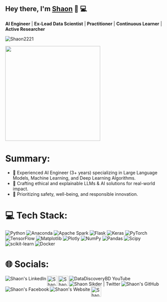 ## Hey there, I'm [Shaon](https://www.linkedin.com/in/shaon2221/) 👋 :computer:
  
**AI Engineer** | **Ex-Lead Data Scientist** | **Practitioner** | **Continuous Learner** | **Active Researcher** 
<p align="left"> <img src="https://komarev.com/ghpvc/?username=Shaon2221&label=Profile%20views&color=0e75b6&style=flat" alt="Shaon2221" /> </p>
<p align="left">  
  <img src='https://i.yourimageshare.com/cD5jVYjrbb.png' style="height: 300px;">    
</p>  
   
# Summary:   
- 🔭 Experienced AI Engineer (3+ years) specializing in Large Language Models, Machine Learning, and Deep Learning Algorithms.  
- 💫 Crafting ethical and explainable LLMs & AI solutions for real-world impact.  
- 🌱 Prioritizing safety, well-being, and responsible innovation.

# 💻 Tech Stack:
![Python](https://img.shields.io/badge/python-3670A0?style=for-the-badge&logo=python&logoColor=ffdd54)
![Anaconda](https://img.shields.io/badge/Anaconda-%2344A833.svg?style=for-the-badge&logo=anaconda&logoColor=white)
![Apache Spark](https://img.shields.io/badge/Apache%20Spark-FDEE21?style=for-the-badge&logo=apachespark&logoColor=black)
![Flask](https://img.shields.io/badge/flask-%23000.svg?style=for-the-badge&logo=flask&logoColor=white)
![Keras](https://img.shields.io/badge/Keras-%23D00000.svg?style=for-the-badge&logo=Keras&logoColor=white)
![PyTorch](https://img.shields.io/badge/PyTorch-%23EE4C2C.svg?style=for-the-badge&logo=PyTorch&logoColor=white)
![TensorFlow](https://img.shields.io/badge/TensorFlow-%23FF6F00.svg?style=for-the-badge&logo=TensorFlow&logoColor=white)
![Matplotlib](https://img.shields.io/badge/Matplotlib-%23ffffff.svg?style=for-the-badge&logo=Matplotlib&logoColor=black) 
![Plotly](https://img.shields.io/badge/Plotly-%233F4F75.svg?style=for-the-badge&logo=plotly&logoColor=white)
![NumPy](https://img.shields.io/badge/numpy-%23013243.svg?style=for-the-badge&logo=numpy&logoColor=white)
![Pandas](https://img.shields.io/badge/pandas-%23150458.svg?style=for-the-badge&logo=pandas&logoColor=white)
![Scipy](https://img.shields.io/badge/SciPy-%230C55A5.svg?style=for-the-badge&logo=scipy&logoColor=%white)
![scikit-learn](https://img.shields.io/badge/scikit--learn-%23F7931E.svg?style=for-the-badge&logo=scikit-learn&logoColor=white) 
![Docker](https://img.shields.io/badge/docker-%230db7ed.svg?style=for-the-badge&logo=docker&logoColor=white)

# 🌐 Socials:
<a href="https://www.linkedin.com/in/shaon2221/" title='LinkedIn'>
    <img align="left" alt="Shaon's LinkedIn" src="https://img.icons8.com/color/32/000000/linkedin.png" />
</a>
<a href="https://medium.com/@shaon2221" title='Medium'>
    <img align="left" alt="Shaon's Medium" width="32px" src="https://cdn.jsdelivr.net/npm/simple-icons@3.2.0/icons/medium.svg" />
</a>

<a href="https://scholar.google.com/citations?user=XS10ECgAAAAJ&hl=en" title='Google Scholar'>
    <img align="left" alt="Shaon's Google Scholar" src="https://upload.wikimedia.org/wikipedia/commons/thumb/c/c7/Google_Scholar_logo.svg/512px-Google_Scholar_logo.svg.png" height=32 width=32/>
</a>
<a href="https://www.youtube.com/@DataDiscoveryBD" title='YouTube'>
    <img align="left" alt="DataDiscoveryBD YouTube" src="https://img.icons8.com/color/32/000000/youtube.png" />
</a>
<a href="https://twitter.com/Shaon2221" title='Twitter'>
    <img align="left" alt="Shaon Sikder | Twitter" src="https://img.icons8.com/fluent/32/000000/twitter.png" />
</a>
<a href="https://github.com/Shaon2221" title='GitHub'>
    <img align="left" alt="Shaon's GitHub" src="https://img.icons8.com/ios-filled/32/000000/github.png" />
</a>
<a href="https://www.facebook.com/Shaon.ComputerGeek/" title='Facebook'>
    <img align="left" alt="Shaon's Facebook" src="https://img.icons8.com/fluent/32/000000/facebook-new.png" />
</a>
<a href="https://sites.google.com/view/shaoncomputergeek" title='Website'>
    <img align="left" alt="Shaon's Website" src="https://img.icons8.com/color/32/000000/domain--v1.png" />
</a>
<a href="https://www.kaggle.com/shaon2221" title='Kaggle'>
    <img align="left" alt="Shaon's Kaggle" src="https://cdn3.iconfinder.com/data/icons/logos-and-brands-adobe/512/189_Kaggle-512.png" height=32 width=32 />
</a>                                                                                                     
